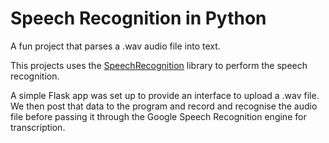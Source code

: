 # Speech Recognition in Python
A fun project that parses a .wav audio file into text.

This projects uses the [SpeechRecognition]([https://link-url-here.org](https://pypi.org/project/SpeechRecognition/)https://pypi.org/project/SpeechRecognition/) library to perform the speech recognition. 

A simple Flask app was set up to provide an interface to upload a .wav file. 
We then post that data to the program and record and recognise the audio file before passing it through the Google Speech Recognition engine for transcription.
